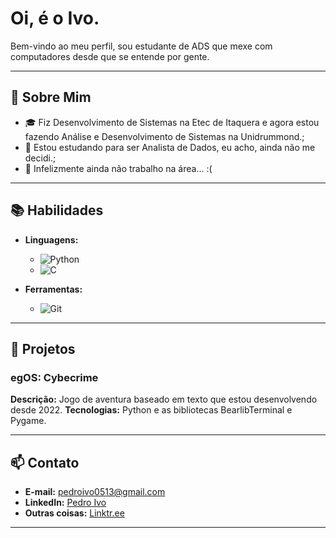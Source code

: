 # Oi, é o Ivo.

Bem-vindo ao meu perfil, sou estudante de ADS que mexe com computadores desde que se entende por gente.

---

## 🚀 Sobre Mim

- 🎓 Fiz Desenvolvimento de Sistemas na Etec de Itaquera e agora estou fazendo Análise e Desenvolvimento de Sistemas na Unidrummond.;
- 🌱 Estou estudando para ser Analista de Dados, eu acho, ainda não me decidi.;
- 💼 Infelizmente ainda não trabalho na área... :(

---

## 📚 Habilidades

- **Linguagens:** 
  - ![Python](https://img.shields.io/badge/Python-3776AB?style=for-the-badge&logo=python&logoColor=white)
  - ![C](https://img.shields.io/badge/C-A8B9CC?style=for-the-badge&logo=c&logoColor=white)

- **Ferramentas:**
  - ![Git](https://img.shields.io/badge/Git-F05032?style=for-the-badge&logo=git&logoColor=white)
---

## 📁 Projetos

### egOS: Cybecrime
**Descrição:** Jogo de aventura baseado em texto que estou desenvolvendo desde 2022.
**Tecnologias:** Python e as bibliotecas BearlibTerminal e Pygame.

---

## 📫 Contato

- **E-mail:** pedroivo0513@gmail.com
- **LinkedIn:** [Pedro Ivo](https://www.linkedin.com/in/pedro-ivo-rocha/)
- **Outras coisas:** [Linktr.ee](https://linktr.ee/pedro_ivo)

---


